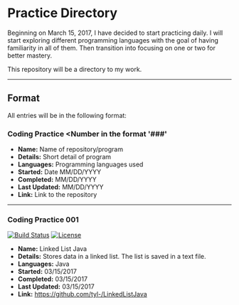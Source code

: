 # Practice Directory

Beginning on March 15, 2017, I have decided to start practicing daily. I will start exploring different programming languages with the goal of having familiarity in all of them. Then transition into focusing on one or two for better mastery. 

This repository will be a directory to my work.

---

## Format 

All entries will be in the following format:
### Coding Practice <Number in the format '###'
- **Name:** Name of repository/program
- **Details:** Short detail of program
- **Languages:** Programming languages used
- **Started:** Date MM/DD/YYYY
- **Completed:** MM/DD/YYYY
- **Last Updated:** MM/DD/YYYY
- **Link:** Link to the repository

---

### Coding Practice 001
[![Build Status](http://img.shields.io/travis/badges/badgerbadgerbadger.svg?style=flat-square)](https://travis-ci.org/badges/badgerbadgerbadger) [![License](http://img.shields.io/:license-mit-blue.svg?style=flat-square)](http://badges.mit-license.org)
- **Name:** Linked List Java
- **Details:** Stores data in a linked list. The list is saved in a text file.
- **Languages:** Java
- **Started:** 03/15/2017
- **Completed:** 03/15/2017
- **Last Updated:** 03/15/2017
- **Link:** https://github.com/tyl-/LinkedListJava